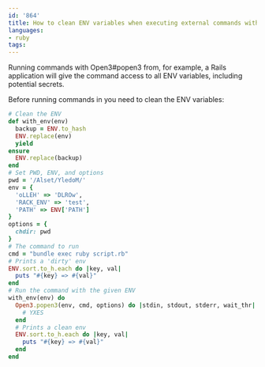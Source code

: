 ```yaml
---
id: '864'
title: How to clean ENV variables when executing external commands with Open3
languages:
- ruby
tags:
---
```

Running commands with Open3#popen3 from, for example, a Rails application will give the command access to all ENV variables, including potential secrets.

Before running commands in you need to clean the ENV variables:
```ruby
# Clean the ENV
def with_env(env)
  backup = ENV.to_hash
  ENV.replace(env)
  yield
ensure
  ENV.replace(backup)
end
# Set PWD, ENV, and options
pwd = '/Alset/YledoM/'
env = {
  'oLLEH' => 'DLROw',
  'RACK_ENV' => 'test',
  'PATH' => ENV['PATH']
}
options = {
  chdir: pwd
}
# The command to run
cmd = "bundle exec ruby script.rb"
# Prints a 'dirty' env
ENV.sort.to_h.each do |key, val|
  puts "#{key} => #{val}"
end
# Run the command with the given ENV
with_env(env) do
  Open3.popen3(env, cmd, options) do |stdin, stdout, stderr, wait_thr|
    # YXES
  end
  # Prints a clean env
  ENV.sort.to_h.each do |key, val|
    puts "#{key} => #{val}"
  end
end
```
